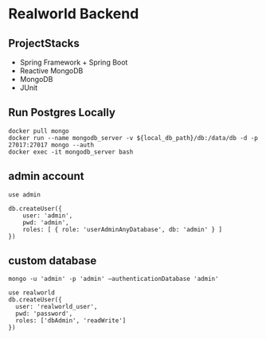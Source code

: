 # Realworld Backend

## ProjectStacks

 - Spring Framework + Spring Boot
 - Reactive MongoDB
 - MongoDB
 - JUnit
 
 
 
## Run Postgres Locally

```shell script
docker pull mongo
docker run --name mongodb_server -v ${local_db_path}/db:/data/db -d -p 27017:27017 mongo --auth
docker exec -it mongodb_server bash
```

## admin account
```shell script
use admin

db.createUser({
    user: 'admin',
    pwd: 'admin',
    roles: [ { role: 'userAdminAnyDatabase', db: 'admin' } ]
})
```

## custom database
```shell script
mongo -u 'admin' -p 'admin' –authenticationDatabase 'admin'

use realworld
db.createUser({
  user: 'realworld_user',
  pwd: 'password',
  roles: ['dbAdmin', 'readWrite'] 
})
```
